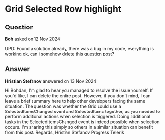 # Grid Selected Row highlight

## Question

**Boh** asked on 12 Nov 2024

UPD: Found a solution already, there was a bug in my code, everything is working ok, can i somehow delete this question post?

## Answer

**Hristian Stefanov** answered on 13 Nov 2024

Hi Bohdan, I'm glad to hear you managed to resolve the issue yourself. If you'd like, I can delete the entire post. However, if you don't mind, I can leave a brief summary here to help other developers facing the same situation. The question was whether the Grid could use a SelectedItemsChanged event and SelectedItems together, as you needed to perform additional actions when selection is triggered. Doing additional tasks in the SelectedItemsChanged event is indeed possible when selection occurs. I'm sharing this simply so others in a similar situation can benefit from this post. Regards, Hristian Stefanov Progress Telerik

